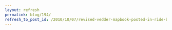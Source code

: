 ```yaml
---
layout: refresh
permalink: blog/194/
refresh_to_post_id: /2010/10/07/revised-vedder-mapbook-posted-in-ride-bc-riding-guide
---
```

